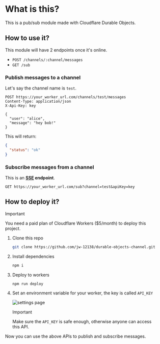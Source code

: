 # What is this?

This is a pub/sub module made with Cloudflare Durable Objects.  

## How to use it?

This module will have 2 endpoints once it's online.

- `POST /channels/:channel/messages`
- `GET /sub`

### Publish messages to a channel

Let's say the channel name is `test`.

```http
POST https://your_worker_url.com/channels/test/messages
Content-Type: application/json
X-Api-Key: key

{
  "user": "alice",
  "message": "hey bob!"
}
```

This will return:

```json
{
  "status": "ok"
}
```

### Subscribe messages from a channel

This is an **[SSE](https://developer.mozilla.org/en-US/docs/Web/API/EventSource) endpoint**.

```http
GET https://your_worker_url.com/sub?channel=test&apiKey=key
```

## How to deploy it?

> [!IMPORTANT]  
> You need a paid plan of Cloudflare Workers ($5/month) to deploy this project.

1. Clone this repo
   ```bash
   git clone https://github.com/jw-12138/durable-objects-channel.git
   ```
2. Install dependencies
   ```bash
   npm i
   ```
3. Deploy to workers
   ```bash
   npm run deploy
   ```
4. Set an environment variable for your worker, the key is called `API_KEY`

    ![settings page](https://blog-r2.jw1.dev/WaEHe-CToWbGwBT0.webp)

    > [!IMPORTANT]  
    > Make sure the `API_KEY` is safe enough, otherwise anyone can access this API.
   

Now you can use the above APIs to publish and subscribe messages.